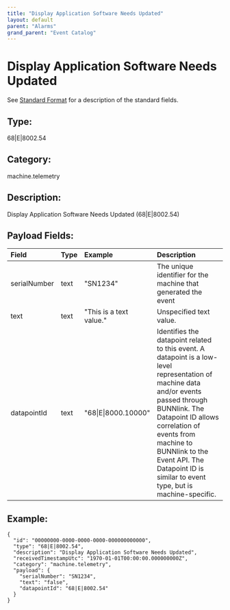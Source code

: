```yaml
---
title: "Display Application Software Needs Updated"
layout: default
parent: "Alarms"
grand_parent: "Event Catalog"
---
```


# Display Application Software Needs Updated

See [Standard Format](/event-subscriptions/event-format) for a description of the standard fields.

## Type:

68\|E\|8002.54

## Category:

machine.telemetry

## Description: 

Display Application Software Needs Updated (68\|E\|8002.54)

## Payload Fields:

| Field | Type | Example | Description |
|:------|:-----|:--------|:------------|
| serialNumber | text | "SN1234" | The unique identifier for the machine that generated the event |
| text | text | "This is a text value." | Unspecified text value. |
| datapointId | text | "68\|E\|8000.10000" | Identifies the datapoint related to this event. A datapoint is a low-level representation of machine data and/or events passed through BUNNlink. The Datapoint ID allows correlation of events from machine to BUNNlink to the Event API. The Datapoint ID is similar to event type, but is machine-specific. |

## Example:

```
{
  "id": "00000000-0000-0000-0000-000000000000",
  "type": "68|E|8002.54",
  "description": "Display Application Software Needs Updated",
  "receivedTimestampUtc": "1970-01-01T00:00:00.000000000Z",
  "category": "machine.telemetry",
  "payload": {
    "serialNumber": "SN1234",
    "text": "false",
    "datapointId": "68|E|8002.54"
  }
}
```
